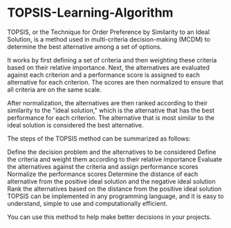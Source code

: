 # TOPSIS-Learning-Algorithm
TOPSIS, or the Technique for Order Preference by Similarity to an Ideal Solution, is a method used in multi-criteria decision-making (MCDM) to determine the best alternative among a set of options.

It works by first defining a set of criteria and then weighting these criteria based on their relative importance. Next, the alternatives are evaluated against each criterion and a performance score is assigned to each alternative for each criterion. The scores are then normalized to ensure that all criteria are on the same scale.

After normalization, the alternatives are then ranked according to their similarity to the "ideal solution," which is the alternative that has the best performance for each criterion. The alternative that is most similar to the ideal solution is considered the best alternative.

The steps of the TOPSIS method can be summarized as follows:

Define the decision problem and the alternatives to be considered
Define the criteria and weight them according to their relative importance
Evaluate the alternatives against the criteria and assign performance scores
Normalize the performance scores
Determine the distance of each alternative from the positive ideal solution and the negative ideal solution
Rank the alternatives based on the distance from the positive ideal solution
TOPSIS can be implemented in any programming language, and it is easy to understand, simple to use and computationally efficient.

You can use this method to help make better decisions in your projects.





